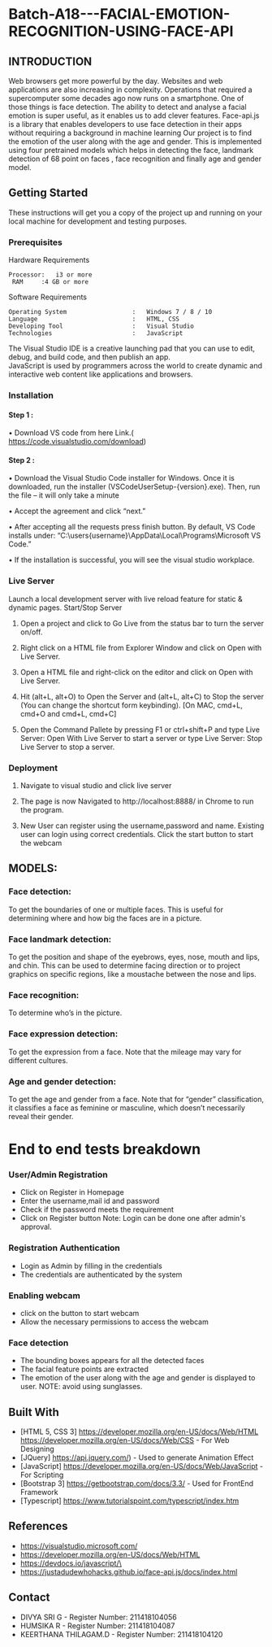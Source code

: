 # Batch-A18---FACIAL-EMOTION-RECOGNITION-USING-FACE-API
## INTRODUCTION

Web browsers get more powerful by the day. Websites and web applications are also increasing in complexity. Operations that required a supercomputer some decades ago now runs on a smartphone. One of those things is face detection.
The ability to detect and analyse a facial emotion is super useful, as it enables us to add clever features. Face-api.js is a library that enables developers to use face detection in their apps without requiring a background in machine learning
Our project is to find the emotion of the user along with the age and gender. This is implemented using four pretrained models which helps in detecting the face, landmark detection of 68 point on faces , face recognition and finally age and gender model.

## Getting Started
These instructions will get you a copy of the project up and running on your local machine for development and testing purposes.

### Prerequisites

Hardware Requirements

```
Processor:   i3 or more
 RAM     :4 GB or more

```
Software Requirements
```
Operating System                  :   Windows 7 / 8 / 10
Language                          :   HTML, CSS
Developing Tool                   :   Visual Studio
Technologies                      :   JavaScript

```
The Visual Studio IDE is a creative launching pad that you can use to edit, debug, and build code, and then publish an app.  
JavaScript is used by programmers across the world to create dynamic and interactive web content like applications and browsers.


### Installation
#### Step 1 :

•	Download VS code from here Link.( https://code.visualstudio.com/download)

#### Step 2 :

•	Download the Visual Studio Code installer for Windows. Once it is downloaded, run the installer (VSCodeUserSetup-{version}.exe). Then, run the file – it will only take a minute

•	Accept the agreement and click “next.”

•	After accepting all the requests press finish button. By default, VS Code installs under: “C:\users{username}\AppData\Local\Programs\Microsoft VS Code.”

•	If the installation is successful, you will see the visual studio workplace.

### Live Server

Launch a local development server with live reload feature for static & dynamic pages.
Start/Stop Server

1. Open a project and click to Go Live from the status bar to turn the server on/off.

2. Right click on a HTML file from Explorer Window and click on Open with Live Server.

3. Open a HTML file and right-click on the editor and click on Open with Live Server.

4. Hit (alt+L, alt+O) to Open the Server and (alt+L, alt+C) to Stop the server (You can change the shortcut form keybinding). [On MAC, cmd+L, cmd+O and cmd+L, cmd+C]

5. Open the Command Pallete by pressing F1 or ctrl+shift+P and type Live Server: Open With Live Server to start a server or type Live Server: Stop Live Server to stop a server.

### Deployment

1.	Navigate to visual studio and click live server
	
2.	The page is now Navigated to http://localhost:8888/ in Chrome to run the program.

3.	New User can register using the username,password and name. Existing user can login using correct credentials.
Click the start button to start the webcam 

## MODELS:

### Face detection:
To get the boundaries of one or multiple faces. This is useful for determining where and how big the faces are in a picture.

### Face landmark detection:
To get the position and shape of the eyebrows, eyes, nose, mouth and lips, and chin. This can be used to determine facing direction or to project graphics on specific regions, like a moustache between the nose and lips.

### Face recognition: 
To determine who’s in the picture.

### Face expression detection: 
To get the expression from a face. Note that the mileage may vary for different cultures.

### Age and gender detection:
To get the age and gender from a face. Note that for “gender” classification, it classifies a face as feminine or masculine, which doesn’t necessarily reveal their gender.

# End to end tests breakdown

### User/Admin Registration

- Click on Register in Homepage
- Enter the  username,mail id and password
- Check if the password meets the requirement
- Click on Register button
Note: Login can be done one after admin's approval.

### Registration Authentication

- Login as Admin by filling in the credentials
- The credentials are authenticated by the system 


### Enabling webcam

- click on the button to start webcam
- Allow the necessary permissions to access the webcam 

### Face detection

- The bounding boxes appears for all the detected faces
- The facial feature points are extracted
- The emotion of the user along with the age and gender is displayed to user.
NOTE: avoid using sunglasses.

## Built With

*	[HTML 5, CSS 3] https://developer.mozilla.org/en-US/docs/Web/HTML https://developer.mozilla.org/en-US/docs/Web/CSS - For Web Designing
*	[JQuery] https://api.jquery.com/) - Used to generate Animation Effect
*	[JavaScript] https://developer.mozilla.org/en-US/docs/Web/JavaScript - For Scripting
*	[Bootstrap 3] https://getbootstrap.com/docs/3.3/ - Used for FrontEnd Framework
*	[Typescript] https://www.tutorialspoint.com/typescript/index.htm

## References

*	https://visualstudio.microsoft.com/
*	https://developer.mozilla.org/en-US/docs/Web/HTML
*	https://devdocs.io/javascript/\
*	https://justadudewhohacks.github.io/face-api.js/docs/index.html
## Contact

*	DIVYA SRI G - Register Number: 211418104056
*	HUMSIKA R -	Register Number: 211418104087
*	KEERTHANA THILAGAM.D -	Register Number: 211418104120

